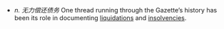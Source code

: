 - *n. 无力偿还债务* One thread running through the Gazette’s history has been its role in documenting [liquidations](liquidation.md) and [insolvencies](insolvency.md).